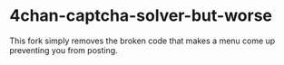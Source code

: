 # 4chan-captcha-solver-but-worse
This fork simply removes the broken code that makes a menu come up preventing you from posting.
